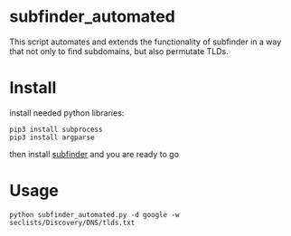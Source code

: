 # subfinder_automated
This script automates and extends the functionality of subfinder in a way that not only to find subdomains, but also permutate TLDs.

# Install
install needed python libraries:
```shell
pip3 install subprocess
pip3 install argparse
```
then install [subfinder](https://github.com/projectdiscovery/subfinder) and you are ready to go

# Usage
```shell
python subfinder_automated.py -d google -w seclists/Discovery/DNS/tlds.txt
```

